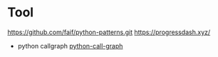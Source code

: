 # Tool
https://github.com/faif/python-patterns.git
https://progressdash.xyz/
- python callgraph
[python-call-graph](http://pycallgraph.slowchop.com)